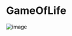 # GameOfLife
![image](https://github.com/Everfade/GameOfLife/assets/17674410/9a357ba9-80e8-4501-8dde-873a7e066678)
